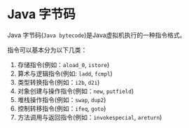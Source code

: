 # Java 字节码

Java 字节码(`Java bytecode`)是Java虚拟机执行的一种指令格式。

指令可以基本分为以下几类：

1. 存储指令(例如：`aload_0`, `istore`)
2. 算术与逻辑指令(例如: `ladd`, `fcmpl`)
3.  类型转换指令(例如：`i2b`, `d2i`)
4.  对象创建与操作指令(例如：`new`, `putfield`)
5.  堆栈操作指令(例如：`swap`, `dup2`)
6.  控制转移指令(例如：`ifeq`, `goto`)
7.  方法调用与返回指令(例如：`invokespecial`, `areturn`)

